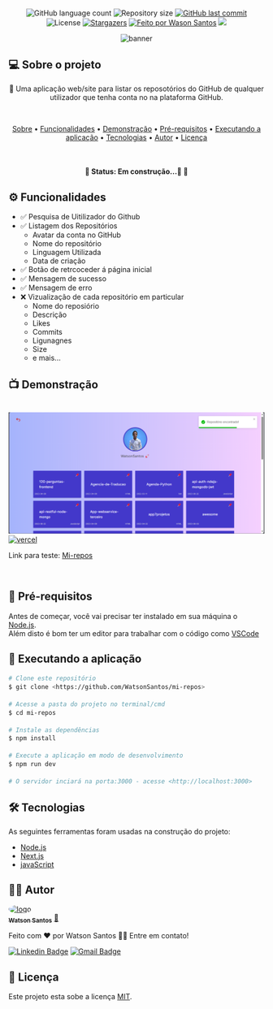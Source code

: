 <br>
<p align="center">
 <img alt="GitHub language count" src="https://img.shields.io/github/languages/count/WatsonSantos/mi-repos?color=%2304D361">
 <img alt="Repository size" src="https://img.shields.io/github/repo-size/WatsonSantos/mi-repos">
 <a href="https://github.com/WatsonSantos/mi-repos/commits/master" target="_blank" >
      <img alt="GitHub last commit" src="https://img.shields.io/github/last-commit/WatsonSantos/mi-repos"></a>
 <img alt="License" src="https://img.shields.io/badge/license-MIT-brightgreen">
 <a href="https://github.com/WatsonSantos/mi-repos/stargazers" target="_blank">
      <img alt="Stargazers" src="https://img.shields.io/github/stars/WatsonSantos/mi-repos?style=social"></a>
 <a href="www.linkedin.com/in/watson-dos-santos-a1b547182/" target="_blank">
      <img alt="Feito por Wason Santos" src="https://img.shields.io/badge/feito%20por-WatsonSantos-%237519C1"></a>
 <a href="https://www.instagram.com/watson_santos1/" target="_blank">
       <img src="https://img.shields.io/badge/meu-Instagram-%23E4405F"></a>

</p>

<div align=center>
<img alt="banner" src="./src/app/favicon.ico" align=center/>  
</div>

## 💻 Sobre o projeto

<p align="center">🚀 Uma aplicação web/site para listar os reposotórios do GitHub de qualquer utilizador que tenha conta no na plataforma GitHub.</p>

<br>

<p align="center">
 <a href="#-sobre-o-projeto">Sobre</a> •
 <a href="#-funcionalidades">Funcionalidades</a> •
 <a href="#-demonstração">Demonstração</a> • 
 <a href="#-pré-requisitos">Pré-requisitos</a> • 
 <a href="#-executando-a-aplicação">Executando a aplicação</a> • 
 <a href="#-tecnologias">Tecnologias</a> • 
 <a href="#-autor">Autor</a> • 
 <a href="#-licença">Licença</a>
</p>
<br>
<h4 align="center"> 
	🚩   Status:  Em construção...🚀   🚩
</h4>

## ⚙️ Funcionalidades

- ✅ Pesquisa de Uitilizador do Github
- ✅ Listagem dos Repositórios
  - Avatar da conta no GitHub
  - Nome do repositório
  - Linguagem Utilizada
  - Data de criação
- ✅ Botão de retrcoceder á página inicial
- ✅ Mensagem de sucesso
- ✅ Mensagem de erro
- ❌ Vizualização de cada repositório em particular
  - Nome do reposiório
  - Descrição
  - Likes
  - Commits
  - Ligunagnes
  - Size
  - e mais...

## 📺 Demonstração

<br>
<img alt="banner" src="./public/img/bunner.png" align=center/>

<br>

 <a href="https://vercel.org" target="_blank"> 
  <img alt="vercel" src="https://img.shields.io/badge/vercel-%23000000.svg?style=for-the-badge&logo=vercel&logoColor=white">
 </a>

Link para teste: [Mi-repos](https://mi-repos.vercel.app/)

<br>

## 🔗 Pré-requisitos

Antes de começar, você vai precisar ter instalado em sua máquina o [Node.js](https://nodejs.org/).
<br>
Além disto é bom ter um editor para trabalhar com o código como [VSCode](https://code.visualstudio.com/)

## 🎲 Executando a aplicação

```bash
# Clone este repositório
$ git clone <https://github.com/WatsonSantos/mi-repos>

# Acesse a pasta do projeto no terminal/cmd
$ cd mi-repos

# Instale as dependências
$ npm install

# Execute a aplicação em modo de desenvolvimento
$ npm run dev

# O servidor inciará na porta:3000 - acesse <http://localhost:3000>
```

## 🛠 Tecnologias

As seguintes ferramentas foram usadas na construção do projeto:

- [Node.js](https://nodejs.org/)
- [Next.js](https://nextjs.org/)
- [javaScript](https://www.javascript.com/)

## 👨‍💻 Autor

<a href="https://github.com/WatsonSantos">
 <img style="border-radius: 50%;" src="https://avatars.githubusercontent.com/u/87064395?s=400&u=b48b05f5151f538308d8a50d2b058988ab3215b6&v=4" width="100px;" alt="logo"/>
 <br />
 <sub><b>Watson Santos</b></sub></a> <a href="https://github.com/WatsonSantos" title="Watson Github">🚀</a>

Feito com ❤️ por Watson Santos 👋🏽 Entre em contato!

[![Linkedin Badge](https://img.shields.io/badge/-Watson-blue?style=flat-square&logo=Linkedin&logoColor=white&link=https://www.linkedin.com/in/watson-dos-santos-a1b547182/)](https://www.linkedin.com/in/watson-dos-santos-a1b547182/)
[![Gmail Badge](https://img.shields.io/badge/-watsontavares72@gmail.com-c14438?style=flat-square&logo=Gmail&logoColor=white&link=mailto:watsontavares72@gmail.com)](mailto:watsontavares72@gmail.com)

## 📝 Licença

Este projeto esta sobe a licença [MIT](./LICENSE).
